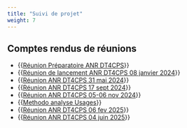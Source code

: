 ```yaml
---
title: "Suivi de projet"
weight: 7
---
```


## Comptes rendus de réunions

* {{<a href="/pdf/01%20Réunion%20Préparatoire%20ANR%20DT4CPS.pdf" target="_blank">Réunion Préparatoire ANR DT4CPS</a>}}
* {{<a href="/pdf/02%20Réunion%20de%20lancement%20ANR%20DT4CPS%2008%20janvier%202024.pdf" target="_blank">Réunion de lancement ANR DT4CPS 08 janvier 2024</a>}}
* {{<a href="/pdf/03%20Réunion%20ANR%20DT4CPS%2031%20mai%202024.pdf" target="_blank">Réunion ANR DT4CPS 31 mai 2024</a>}}
* {{<a href="/pdf/04%20Réunion%20ANR%20DT4CPS%2017%20sept%202024.pdf" target="_blank">Réunion ANR DT4CPS 17 sept 2024</a>}}
* {{<a href="/pdf/05%20Réunion%20ANR%20DT4CPS%2005-06%20nov%202024.pdf" target="_blank">Réunion ANR DT4CPS 05-06 nov 2024</a>}}
* {{<a href="/pdf/05%20Suite%20-%20Methodo%20analyse%20Usages.pdf" target="_blank">Methodo analyse Usages</a>}}
* {{<a href="/pdf/06%20Réunion%20ANR%20DT4CPS%2006%20fev%202025.pdf" target="_blank">Réunion ANR DT4CPS 06 fev 2025</a>}}
* {{<a href="/pdf/07%20Réunion%20ANR%20DT4CPS%2004%20juin%202025.pdf" target="_blank">Réunion ANR DT4CPS 04 juin 2025</a>}}